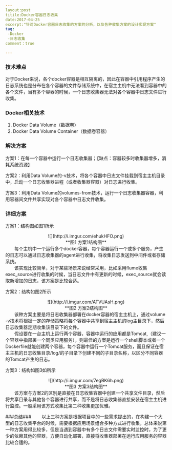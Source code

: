 ```yaml
---
layout:post
titile:Docker容器日志收集
date:2017-04-25
excerpt:"针对Docker容器日志收集的方案的分析，以及各种收集方案的设计实现方案"
tag:
 -Docker
 -日志收集
comment：true

---
```


### 技术难点 ###
对于Docker来说，各个docker容器是相互隔离的，因此在容器中引用程序产生的日志系统也是分布在各个容器的文件存储系统中，在宿主主机中无法看到容器中的各个文件，当有多个容器的时候，一个日志收集器无法对各个容器中日志文件进行收集。


### Docker相关技术 ###
1. Docker Data Volume（数据卷）
2. Docker Data Volume Container（数据卷容器）


### 解决方案 ###
方案1：在每一个容器中运行一个日志收集器；【缺点：容器较多时收集器增多，消耗系统资源】</br>

方案2：利用Data Volume的-v技术，将各个容器中日志文件挂载到宿主主机目录中，启动一个日志收集器进程（或者收集器容器）对日志进行收集。

方案3：利用Data Volume的volumes-from技术，运行一个日志收集器容器，利用容器间文件共享实现对各个容器中日志文件收集。

### 详细方案 ###
方案1：结构图如图1所示</br>
<center>![](http://i.imgur.com/ehukHFO.png)</center>

<center>**图1 方案1结构图**</center>
&ensp;&ensp;&ensp;&ensp;每个主机中一个运行多个docker容器，每个容器运行一个或多个服务，产生的日志可以通过日志收集器的agent进行收集，将收集日志发送到中间件或者存储系统。</br>
&ensp;&ensp;&ensp;&ensp;该实现比较简单，对于某些场景来说经常采用，比如采用flume收集exec_source进行收集的时候，当日志文件中有更新的时候，exec_source就会读取新增加的日志，该方案是比较合适。


方案2：结构如图2所示</br>
<center>![](http://i.imgur.com/ATVUAsH.png)</center>

<center>**图2 方案2结构图**</center>
&ensp;&ensp;&ensp;&ensp;该种方案主要是将日志收集器部署在docker容器的宿主主机上，通过volume -v技术将根据一定的存储策略将每个容器中共享到宿主主机的log主目录下，然后日志收集器定期收集该目录下的文件。<br>
&ensp;&ensp;&ensp;&ensp;假设要在一台主机上运行两个容器，容器中运行的应用都是Tomcat,（建议一个容器中指部署一个同类应用服务），则最佳的方案是运行一个shell脚本或者一个Dockerfile就能创建两个容器，每个容器中运行一个Tomcat服务，而且保证在宿主主机的日志收集目录/log/的子目录下创建不同的子目录名称，以区分不同容器的Tomcat产生的日志。

方案3：结构如图3如所示 <br>
<center>![](http://i.imgur.com/7egBK6h.png)</center>
<center>**图3 方案3结构图**</center>
&ensp;&ensp;&ensp;&ensp;该方案与方案2的区别是直接在日志收集容器中创建一个共享文件目录，然后将共享目录与其他各个容器进行共享，而不是将日志收集器直接安装在宿主主机进行监控。一般采用该方式收集比第二种收集更加优雅。

###总结###
&ensp;&ensp;&ensp;&ensp;以上三种方案是根据项目中的一些需求提出的，在构建一个大型的日志收集平台的时候，需要根据应用场景组合多种方式进行收集，总体来说第一种方案用得比较多，但是当遇到容器中有多个日志文件需要实时监控时，为了更少的依赖其他的容器，方便自动化部署，直接将收集器部署在运行应用服务的容器比较合适的。